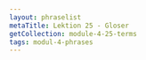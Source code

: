 ```yaml
---
layout: phraselist
metaTitle: Lektion 25 - Gloser
getCollection: module-4-25-terms
tags: modul-4-phrases
---
```

